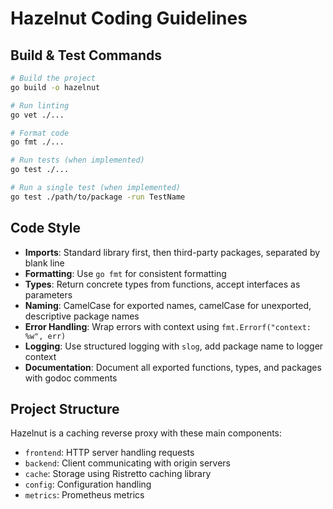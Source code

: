 # Hazelnut Coding Guidelines

## Build & Test Commands
```bash
# Build the project
go build -o hazelnut

# Run linting
go vet ./...

# Format code
go fmt ./...

# Run tests (when implemented)
go test ./...

# Run a single test (when implemented)
go test ./path/to/package -run TestName
```

## Code Style

- **Imports**: Standard library first, then third-party packages, separated by blank line
- **Formatting**: Use `go fmt` for consistent formatting
- **Types**: Return concrete types from functions, accept interfaces as parameters
- **Naming**: CamelCase for exported names, camelCase for unexported, descriptive package names
- **Error Handling**: Wrap errors with context using `fmt.Errorf("context: %w", err)`
- **Logging**: Use structured logging with `slog`, add package name to logger context
- **Documentation**: Document all exported functions, types, and packages with godoc comments

## Project Structure
Hazelnut is a caching reverse proxy with these main components:
- `frontend`: HTTP server handling requests
- `backend`: Client communicating with origin servers
- `cache`: Storage using Ristretto caching library
- `config`: Configuration handling
- `metrics`: Prometheus metrics
